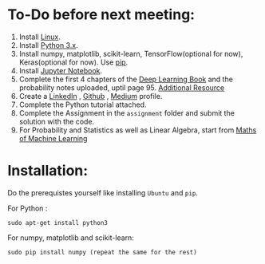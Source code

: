 # To-Do before next meeting:
1. Install [Linux][6].
2. Install [Python 3.x][7].
3. Install numpy, matplotlib, scikit-learn, TensorFlow(optional for now), Keras(optional for now). Use [pip][1].
4. Install [Jupyter Notebook][8].
5. Complete the first 4 chapters of the [Deep Learning Book][2] and the probability notes uploaded, uptil page 95. [Additional Resource][9]
6. Create a [LinkedIn][3] , [Github][4] , [Medium][5] profile.
7. Complete the Python tutorial attached.
8. Complete the Assignment in the `assignment` folder and submit the solution with the code.
9. For Probability and Statistics as well as Linear Algebra, start from [Maths of Machine Learning][10]

# Installation:
Do the prerequistes yourself like installing `Ubuntu` and `pip`.

For Python : 
```
sudo apt-get install python3
```

For numpy, matplotlib and scikit-learn: 
```
sudo pip install numpy (repeat the same for the rest)
```

[1]: https://pypi.python.org/pypi/pip
[2]: http://www.deeplearningbook.org/
[3]: http://linkedin.com
[4]: http://github.com
[5]: http://medium.com
[6]: http://ubuntuhandbook.org/index.php/2017/07/install-python-3-6-1-in-ubuntu-16-04-lts/
[7]: http://docs.python-guide.org/en/latest/starting/install3/linux/
[8]: https://www.digitalocean.com/community/tutorials/how-to-set-up-a-jupyter-notebook-to-run-ipython-on-ubuntu-16-04
[9]: http://students.brown.edu/seeing-theory/index.html#firstPage
[10]: https://mml-book.github.io/

